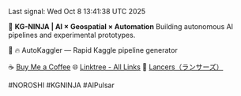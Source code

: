 Last signal: Wed Oct  8 13:41:38 UTC 2025

🚀 **KG-NINJA | AI × Geospatial × Automation**
Building autonomous AI pipelines and experimental prototypes.

📝 🔥 AutoKaggler — Rapid Kaggle pipeline generator

☕ [Buy Me a Coffee](https://www.buymeacoffee.com/kgninja)
🌐 [Linktree - All Links](https://linktr.ee/kgkk)
💼 [Lancers（ランサーズ）](https://www.lancers.jp/profile/KGKGKG)

#NOROSHI #KGNINJA #AIPulsar
